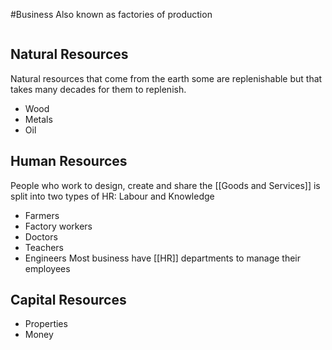 #Business
Also known as factories of production
```table-of-contents
```
## Natural Resources
Natural resources  that come from the earth some are replenishable but that takes many decades for them to replenish.
- Wood
- Metals
- Oil

## Human Resources
People who work to design, create and share the [[Goods and Services]]
is split into two types of HR: Labour and Knowledge
- Farmers
- Factory workers
- Doctors
- Teachers
- Engineers
Most business have [[HR]] departments to manage their employees

## Capital Resources

- Properties
- Money





